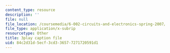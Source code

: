 ```yaml
---
content_type: resource
description: ''
file: null
file_location: /coursemedia/6-002-circuits-and-electronics-spring-2007/84c2d31d5ecf3cd336577271720591d1_JqvKtMNz3RQ.srt
file_type: application/x-subrip
resourcetype: Other
title: 3play caption file
uid: 84c2d31d-5ecf-3cd3-3657-7271720591d1
---
```

